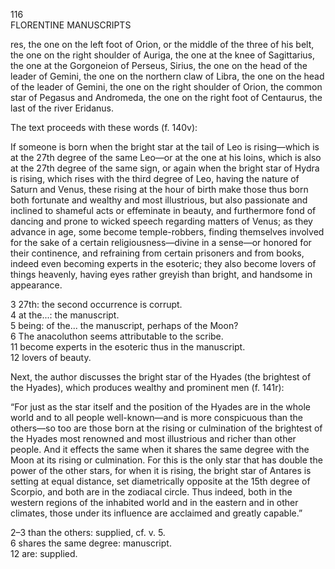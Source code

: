 116  
FLORENTINE MANUSCRIPTS

res, the one on the left foot of Orion, or the middle of the three of his belt, the one on the right shoulder of Auriga, the one at the knee of Sagittarius, the one at the Gorgoneion of Perseus, Sirius, the one on the head of the leader of Gemini, the one on the northern claw of Libra, the one on the head of the leader of Gemini, the one on the right shoulder of Orion, the common star of Pegasus and Andromeda, the one on the right foot of Centaurus, the last of the river Eridanus.

The text proceeds with these words (f. 140v):

If someone is born when the bright star at the tail of Leo is rising—which is at the 27th degree of the same Leo—or at the one at his loins, which is also at the 27th degree of the same sign, or again when the bright star of Hydra is rising, which rises with the third degree of Leo, having the nature of Saturn and Venus, these rising at the hour of birth make those thus born both fortunate and wealthy and most illustrious, but also passionate and inclined to shameful acts or effeminate in beauty, and furthermore fond of dancing and prone to wicked speech regarding matters of Venus; as they advance in age, some become temple-robbers, finding themselves involved for the sake of a certain religiousness—divine in a sense—or honored for their continence, and refraining from certain prisoners and from books, indeed even becoming experts in the esoteric; they also become lovers of things heavenly, having eyes rather greyish than bright, and handsome in appearance.

3  27th: the second occurrence is corrupt.  
4  at the...: the manuscript.  
5  being: of the... the manuscript, perhaps of the Moon?  
6  The anacoluthon seems attributable to the scribe.  
11  become experts in the esoteric thus in the manuscript.  
12  lovers of beauty.

Next, the author discusses the bright star of the Hyades (the brightest of the Hyades), which produces wealthy and prominent men (f. 141r):

“For just as the star itself and the position of the Hyades are in the whole world and to all people well-known—and is more conspicuous than the others—so too are those born at the rising or culmination of the brightest of the Hyades most renowned and most illustrious and richer than other people. And it effects the same when it shares the same degree with the Moon at its rising or culmination. For this is the only star that has double the power of the other stars, for when it is rising, the bright star of Antares is setting at equal distance, set diametrically opposite at the 15th degree of Scorpio, and both are in the zodiacal circle. Thus indeed, both in the western regions of the inhabited world and in the eastern and in other climates, those under its influence are acclaimed and greatly capable.”

2–3  than the others: supplied, cf. v. 5.  
6  shares the same degree: manuscript.  
12  are: supplied.
